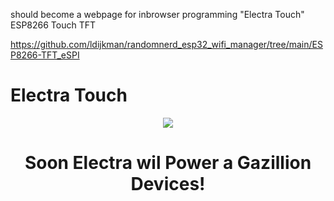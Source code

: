 should become a webpage for inbrowser programming "Electra Touch" ESP8266 Touch TFT

https://github.com/ldijkman/randomnerd_esp32_wifi_manager/tree/main/ESP8266-TFT_eSPI

# Electra Touch

<p align="center">         
<img src="https://github.com/ldijkman/randomnerd_esp32_wifi_manager/blob/main/Electra.jpg">
</p> 
<h1><b>
<p align="center"> 
Soon Electra wil Power a Gazillion Devices! 
</p>
</b></h1>
